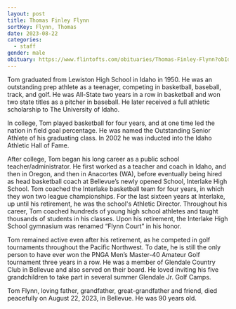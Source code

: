 ```yaml
---
layout: post
title: Thomas Finley Flynn
sortKey: Flynn, Thomas
date: 2023-08-22
categories:
  - staff
gender: male
obituary: https://www.flintofts.com/obituaries/Thomas-Finley-Flynn?obId=28806585
---
```

Tom graduated from Lewiston High School in Idaho in 1950. He was an outstanding prep athlete as a teenager, competing in basketball, baseball, track, and golf. He was All-State two years in a row in basketball and won two state titles as a pitcher in baseball. He later received a full athletic scholarship to The University of Idaho.

In college, Tom played basketball for four years, and at one time led the nation in field goal percentage. He was named the Outstanding Senior Athlete of his graduating class. In 2002 he was inducted into the Idaho Athletic Hall of Fame.

After college, Tom began his long career as a public school teacher/administrator. He first worked as a teacher and coach in Idaho, and then in Oregon, and then in Anacortes (WA), before eventually being hired as head basketball coach at Bellevue’s newly opened School, Interlake High School. Tom coached the Interlake basketball team for four years, in which they won two league championships. For the last sixteen years at Interlake, up until his retirement, he was the school's Athletic Director. Throughout his career, Tom coached hundreds of young high school athletes and taught thousands of students in his classes. Upon his retirement, the Interlake High School gymnasium was renamed “Flynn Court” in his honor. 

Tom remained active even after his retirement, as he competed in golf tournaments throughout the Pacific Northwest. To date, he is still the only person to have ever won the PNGA Men’s Master-40 Amateur Golf tournament three years in a row. He was a member of Glendale Country Club in Bellevue and also served on their board. He loved inviting his five grandchildren to take part in several summer Glendale Jr. Golf Camps.

Tom Flynn, loving father, grandfather, great-grandfather and friend, died peacefully on August 22, 2023, in Bellevue. He was 90 years old.